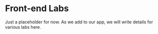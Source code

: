 # Front-end Labs

Just a placeholder for now. As we add to our app, we will write details for various labs here.
